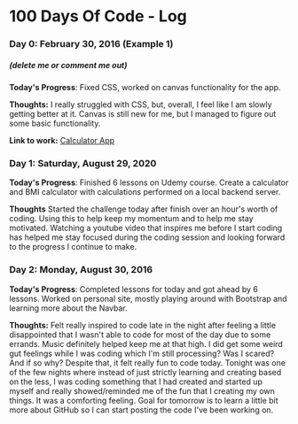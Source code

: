 # 100 Days Of Code - Log

### Day 0: February 30, 2016 (Example 1)
##### (delete me or comment me out)

**Today's Progress**: Fixed CSS, worked on canvas functionality for the app.

**Thoughts:** I really struggled with CSS, but, overall, I feel like I am slowly getting better at it. Canvas is still new for me, but I managed to figure out some basic functionality.

**Link to work:** [Calculator App](http://www.example.com)



### Day 1: Saturday, August 29, 2020

**Today's Progress**: Finished 6 lessons on Udemy course. Create a calculator and BMI calculator with calculations performed on a local backend server.

**Thoughts** Started the challenge today after finish over an hour's worth of coding. Using this to help keep my momentum and to help me stay motivated. Watching a youtube video that inspires me before I start coding has helped me stay focused during the coding session and looking forward to the progress I continue to make.



### Day 2: Monday, August 30, 2016

**Today's Progress**: Completed lessons for today and got ahead by 6 lessons. Worked on personal site, mostly playing around with Bootstrap and learning more about the Navbar.

**Thoughts:** Felt really inspired to code late in the night after feeling a little disappointed that I wasn't able to code for most of the day due to some errands. Music definitely helped keep me at that high. I did get some weird gut feelings while I was coding which I'm still processing? Was I scared? And if so why? Despite that, it felt really fun to code today. Tonight was one of the few nights where instead of just strictly learning and creating based on the less, I was coding something that I had created and started up myself and really showed/reminded me of the fun that I creating my own things. It was a comforting feeling. Goal for tomorrow is to learn a little bit more about GitHub so I can start posting the code I've been working on.
